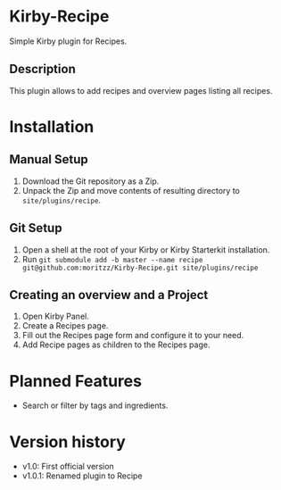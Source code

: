 # Kirby-Recipe

Simple Kirby plugin for Recipes.

## Description

This plugin allows to add recipes and overview pages listing all recipes.

# Installation

## Manual Setup

1. Download the Git repository as a Zip.
2. Unpack the Zip and move contents of resulting directory to `site/plugins/recipe`.

## Git Setup

1. Open a shell at the root of your Kirby or Kirby Starterkit installation.
2. Run `git submodule add -b master --name recipe git@github.com:moritzz/Kirby-Recipe.git site/plugins/recipe`

## Creating an overview and a Project

1. Open Kirby Panel.
2. Create a Recipes page.
3. Fill out the Recipes page form and configure it to your need.
4. Add Recipe pages as children to the Recipes page.

# Planned Features

- Search or filter by tags and ingredients.

# Version history

- v1.0: First official version
- v1.0.1: Renamed plugin to Recipe
